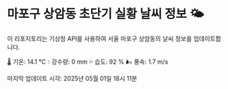 
# 마포구 상암동 초단기 실황 날씨 정보 🌤️

이 리포지토리는 기상청 API를 사용하여 서울 마포구 상암동의 날씨 정보를 업데이트합니다. 

🌡️ 기온: 14.1 ℃
💧 강수량: 0 mm
💦 습도: 92 %
🌬️ 풍속: 1.7 m/s

마지막 업데이트 시각: 2025년 05월 01일 18시 11분    
